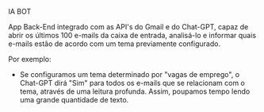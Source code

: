 IA BOT

App Back-End integrado com as API's do Gmail e do Chat-GPT, capaz de abrir os últimos 100 e-mails da caixa de entrada, analisá-lo e informar quais e-mails estão de acordo com um tema previamente configurado. 

Por exemplo:

- Se configuramos um tema determinado por "vagas de emprego", o Chat-GPT dirá "Sim" para todos os e-mails que se relacionam com o tema, através de uma leitura profunda. Assim, poupamos tempo lendo uma grande quantidade de texto.
